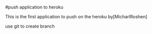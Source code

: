 #push application to heroku

This is the first application to push on the heroku by[MicharlRoshen]

use git to create branch
